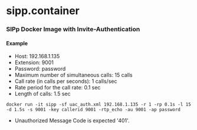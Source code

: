 # sipp.container

### SIPp Docker Image with Invite-Authentication

#### Example
- Host: 192.168.1.135
- Extension: 9001
- Password: password
- Maximum number of simultaneous calls: 15 calls
- Call rate (in calls per seconds): 1 calls/sec
- Rate period for the call rate: 0.1 sec
- Length of calls: 1.5 sec
```
docker run -it sipp -sf uac_auth.xml 192.168.1.135 -r 1 -rp 0.1s -l 15 -d 1.5s -s 9001 -key callerid 9001 -rtp_echo -au 9001 -ap password
```

* Unauthorized Message Code is expected '401'.
